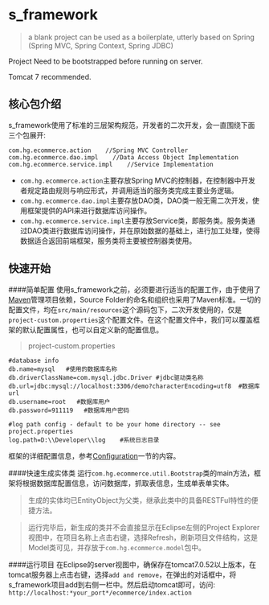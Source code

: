 s_framework
===========

> a blank project can be used as a boilerplate, utterly based on Spring (Spring MVC, Spring Context, Spring JDBC)

Project Need to be bootstrapped before running on server.

Tomcat 7 recommended.

核心包介绍
------
s_framework使用了标准的三层架构规范，开发者的二次开发，会一直围绕下面三个包展开:
```
com.hg.ecommerce.action    //Spring MVC Controller 
com.hg.ecommerce.dao.impl    //Data Access Object Implementation
com.hg.ecommerce.service.impl    //Service Implementation
```
* `com.hg.ecommerce.action`主要存放Spring MVC的控制器，在控制器中开发者规定路由规则与响应形式，并调用适当的服务类完成主要业务逻辑。
* `com.hg.ecommerce.dao.impl`主要存放DAO类，DAO类一般无需二次开发，使用框架提供的API来进行数据库访问操作。
* `com.hg.ecommerce.service.impl`主要存放Service类，即服务类。服务类通过DAO类进行数据库访问操作，并在原始数据的基础上，进行加工处理，使得数据适合返回前端框架，服务类将主要被控制器类使用。

快速开始
------

####简单配置
使用s_framework之前，必须要进行适当的配置工作，由于使用了[Maven](http://maven.apache.org/)管理项目依赖，Source Folder的命名和组织也采用了Maven标准。一切的配置文件，均在`src/main/resources`这个源码包下，二次开发使用的，仅是`project-custom.properties`这个配置文件。在这个配置文件中，我们可以覆盖框架的默认配置属性，也可以自定义新的配置信息。

>project-custom.properties

```
#database info
db.name=mysql   #使用的数据库名称
db.driverClassName=com.mysql.jdbc.Driver #jdbc驱动类名称
db.url=jdbc:mysql://localhost:3306/demo?characterEncoding=utf8  #数据库url
db.username=root   #数据库用户
db.password=911119   #数据库用户密码

#log path config - default to be your home directory -- see project.properties
log.path=D:\\Developer\\log    #系统日志目录
```
框架的详细配置信息，参考[Configuration]()一节的内容。

####快速生成实体类
运行`com.hg.ecommerce.util.Bootstrap`类的main方法，框架将根据数据库配置信息，访问数据库，抓取表信息，生成单表单实体。

>生成的实体均已EntityObject为父类，继承此类中的具备RESTFul特性的便捷方法。


>运行完毕后，新生成的类并不会直接显示在Eclipse左侧的Project Explorer视图中，在项目名称上点击右键，选择Refresh，刷新项目文件结构，这是Model类可见，并存放于`com.hg.ecommerce.model`包中。


####运行项目
在Eclipse的server视图中，确保存在tomcat7.0.52以上版本，在tomcat服务器上点击右键，选择`add and remove`，在弹出的对话框中，将s_framework项目add到右侧一栏中。然后启动tomcat即可，访问:
`http://localhost:*your_port*/ecommerce/index.action`





  
